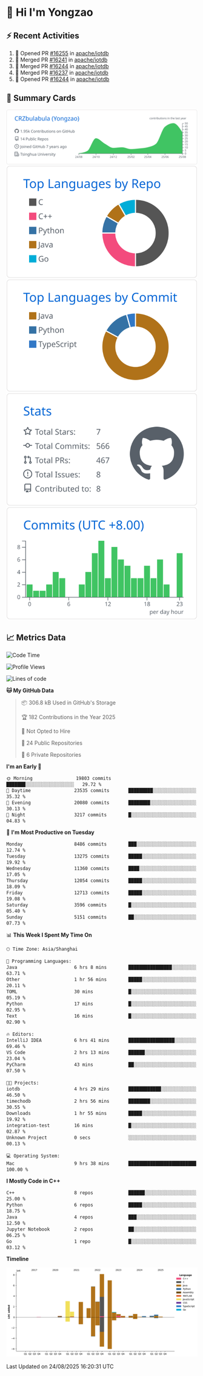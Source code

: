 # 👋 Hi I'm Yongzao

## ⚡ Recent Activities
<!--START_SECTION:activity-->
1. 💪 Opened PR [#16255](https://github.com/apache/iotdb/pull/16255) in [apache/iotdb](https://github.com/apache/iotdb)
2. 🎉 Merged PR [#16241](https://github.com/apache/iotdb/pull/16241) in [apache/iotdb](https://github.com/apache/iotdb)
3. 🎉 Merged PR [#16244](https://github.com/apache/iotdb/pull/16244) in [apache/iotdb](https://github.com/apache/iotdb)
4. 🎉 Merged PR [#16237](https://github.com/apache/iotdb/pull/16237) in [apache/iotdb](https://github.com/apache/iotdb)
5. 💪 Opened PR [#16244](https://github.com/apache/iotdb/pull/16244) in [apache/iotdb](https://github.com/apache/iotdb)
<!--END_SECTION:activity-->

## 🎑 Summary Cards

[![](https://raw.githubusercontent.com/CRZbulabula/CRZbulabula/main/profile-summary-card-output/github/0-profile-details.svg)](https://github.com/vn7n24fzkq/github-profile-summary-cards)
[![](https://raw.githubusercontent.com/CRZbulabula/CRZbulabula/main/profile-summary-card-output/github/1-repos-per-language.svg)](https://github.com/vn7n24fzkq/github-profile-summary-cards) [![](https://raw.githubusercontent.com/CRZbulabula/CRZbulabula/main/profile-summary-card-output/github/2-most-commit-language.svg)](https://github.com/vn7n24fzkq/github-profile-summary-cards)
[![](https://raw.githubusercontent.com/CRZbulabula/CRZbulabula/main/profile-summary-card-output/github/3-stats.svg)](https://github.com/vn7n24fzkq/github-profile-summary-cards) [![](https://raw.githubusercontent.com/CRZbulabula/CRZbulabula/main/profile-summary-card-output/github/4-productive-time.svg)](https://github.com/vn7n24fzkq/github-profile-summary-cards)

## 📈 Metrics Data

<!--START_SECTION:waka-->
![Code Time](http://img.shields.io/badge/Code%20Time-1%2C138%20hrs%2056%20mins-blue)

![Profile Views](http://img.shields.io/badge/Profile%20Views-1-blue)

![Lines of code](https://img.shields.io/badge/From%20Hello%20World%20I%27ve%20Written-36.1%20million%20lines%20of%20code-blue)

**🐱 My GitHub Data** 

> 📦 306.8 kB Used in GitHub's Storage 
 > 
> 🏆 182 Contributions in the Year 2025
 > 
> 🚫 Not Opted to Hire
 > 
> 📜 24 Public Repositories 
 > 
> 🔑 6 Private Repositories 
 > 
**I'm an Early 🐤** 

```text
🌞 Morning                19803 commits       ███████░░░░░░░░░░░░░░░░░░   29.72 % 
🌆 Daytime                23535 commits       █████████░░░░░░░░░░░░░░░░   35.32 % 
🌃 Evening                20080 commits       ████████░░░░░░░░░░░░░░░░░   30.13 % 
🌙 Night                  3217 commits        █░░░░░░░░░░░░░░░░░░░░░░░░   04.83 % 
```
📅 **I'm Most Productive on Tuesday** 

```text
Monday                   8486 commits        ███░░░░░░░░░░░░░░░░░░░░░░   12.74 % 
Tuesday                  13275 commits       █████░░░░░░░░░░░░░░░░░░░░   19.92 % 
Wednesday                11360 commits       ████░░░░░░░░░░░░░░░░░░░░░   17.05 % 
Thursday                 12054 commits       █████░░░░░░░░░░░░░░░░░░░░   18.09 % 
Friday                   12713 commits       █████░░░░░░░░░░░░░░░░░░░░   19.08 % 
Saturday                 3596 commits        █░░░░░░░░░░░░░░░░░░░░░░░░   05.40 % 
Sunday                   5151 commits        ██░░░░░░░░░░░░░░░░░░░░░░░   07.73 % 
```


📊 **This Week I Spent My Time On** 

```text
🕑︎ Time Zone: Asia/Shanghai

💬 Programming Languages: 
Java                     6 hrs 8 mins        ████████████████░░░░░░░░░   63.71 % 
Other                    1 hr 56 mins        █████░░░░░░░░░░░░░░░░░░░░   20.11 % 
TOML                     30 mins             █░░░░░░░░░░░░░░░░░░░░░░░░   05.19 % 
Python                   17 mins             █░░░░░░░░░░░░░░░░░░░░░░░░   02.95 % 
Text                     16 mins             █░░░░░░░░░░░░░░░░░░░░░░░░   02.90 % 

🔥 Editors: 
IntelliJ IDEA            6 hrs 41 mins       █████████████████░░░░░░░░   69.46 % 
VS Code                  2 hrs 13 mins       ██████░░░░░░░░░░░░░░░░░░░   23.04 % 
PyCharm                  43 mins             ██░░░░░░░░░░░░░░░░░░░░░░░   07.50 % 

🐱‍💻 Projects: 
iotdb                    4 hrs 29 mins       ████████████░░░░░░░░░░░░░   46.50 % 
timechodb                2 hrs 56 mins       ████████░░░░░░░░░░░░░░░░░   30.55 % 
Downloads                1 hr 55 mins        █████░░░░░░░░░░░░░░░░░░░░   19.92 % 
integration-test         16 mins             █░░░░░░░░░░░░░░░░░░░░░░░░   02.87 % 
Unknown Project          0 secs              ░░░░░░░░░░░░░░░░░░░░░░░░░   00.13 % 

💻 Operating System: 
Mac                      9 hrs 38 mins       █████████████████████████   100.00 % 
```

**I Mostly Code in C++** 

```text
C++                      8 repos             ██████░░░░░░░░░░░░░░░░░░░   25.00 % 
Python                   6 repos             █████░░░░░░░░░░░░░░░░░░░░   18.75 % 
Java                     4 repos             ███░░░░░░░░░░░░░░░░░░░░░░   12.50 % 
Jupyter Notebook         2 repos             ██░░░░░░░░░░░░░░░░░░░░░░░   06.25 % 
Go                       1 repo              █░░░░░░░░░░░░░░░░░░░░░░░░   03.12 % 
```



**Timeline**

![Lines of Code chart](https://raw.githubusercontent.com/CRZbulabula/CRZbulabula/main/assets/bar_graph.png)


 Last Updated on 24/08/2025 16:20:31 UTC
<!--END_SECTION:waka-->

